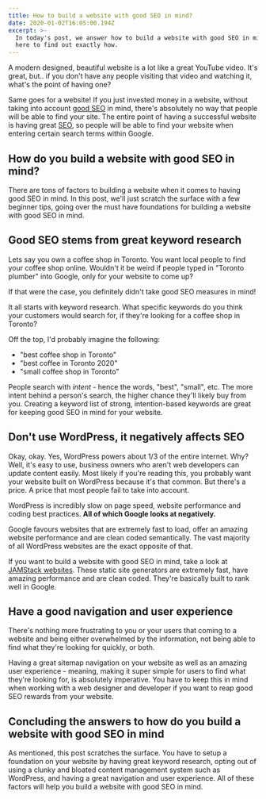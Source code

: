 ```yaml
---
title: How to build a website with good SEO in mind?
date: 2020-01-02T16:05:00.194Z
excerpt: >-
  In today's post, we answer how to build a website with good SEO in mind. Click
  here to find out exactly how.
---
```

A modern designed, beautiful website is a lot like a great YouTube video. It's great, but.. if you don't have any people visiting that video and watching it, what's the point of having one?

Same goes for a website! If you just invested money in a website, without taking into account [good SEO](https://infused.agency/seo) in mind, there's absolutely no way that people will be able to find your site. The entire point of having a successful website is having great [SEO](https://en.wikipedia.org/wiki/Search_engine_optimization), so people will be able to find your website when entering certain search terms within Google.

## How do you build a website with good SEO in mind?

There are tons of factors to building a website when it comes to having good SEO in mind. In this post, we'll just scratch the surface with a few beginner tips, going over the must have foundations for building a website with good SEO in mind.

## Good SEO stems from great keyword research

Lets say you own a coffee shop in Toronto. You want local people to find your coffee shop online. Wouldn't it be weird if people typed in "Toronto plumber" into Google, only for your website to come up?

If that were the case, you definitely didn't take good SEO measures in mind!

It all starts with keyword research. What specific keywords do you think your customers would search for, if they're looking for a coffee shop in Toronto?

Off the top, I'd probably imagine the following:

* "best coffee shop in Toronto"
* "best coffee in Toronto 2020"
* "small coffee shop in Toronto"

People search with *intent -* hence the words, "best", "small", etc. The more intent behind a person's search, the higher chance they'll likely buy from you. Creating a keyword list of strong, intention-based keywords are great for keeping good SEO in mind for your website.

## Don't use WordPress, it negatively affects SEO

Okay, okay. Yes, WordPress powers about 1/3 of the entire internet. Why? Well, it's easy to use, business owners who aren't web developers can update content easily. Most likely if you're reading this, you probably want your website built on WordPress because it's that common. But there's a price. A price that most people fail to take into account.

WordPress is incredibly slow on page speed, website performance and coding best practices. **All of which Google looks at negatively.**

Google favours websites that are extremely fast to load, offer an amazing website performance and are clean coded semantically. The vast majority of all WordPress websites are the exact opposite of that.

If you want to build a website with good SEO in mind, take a look at [JAMStack websites](https://www.staticgen.com/). These static site generators are extremely fast, have amazing performance and are clean coded. They're basically built to rank well in Google.

## Have a good navigation and user experience

There's nothing more frustrating to you or your users that coming to a website and being either overwhelmed by the information, not being able to find what they're looking for quickly, or both.

Having a great sitemap navigation on your website as well as an amazing user experience - meaning, making it super simple for users to find what they're looking for, is absolutely imperative. You have to keep this in mind when working with a web designer and developer if you want to reap good SEO rewards from your website.

## Concluding the answers to how do you build a website with good SEO in mind

As mentioned, this post scratches the surface. You have to setup a foundation on your website by having great keyword research, opting out of using a clunky and bloated content management system such as WordPress, and having a great navigation and user experience. All of these factors will help you build a website with good SEO in mind.
